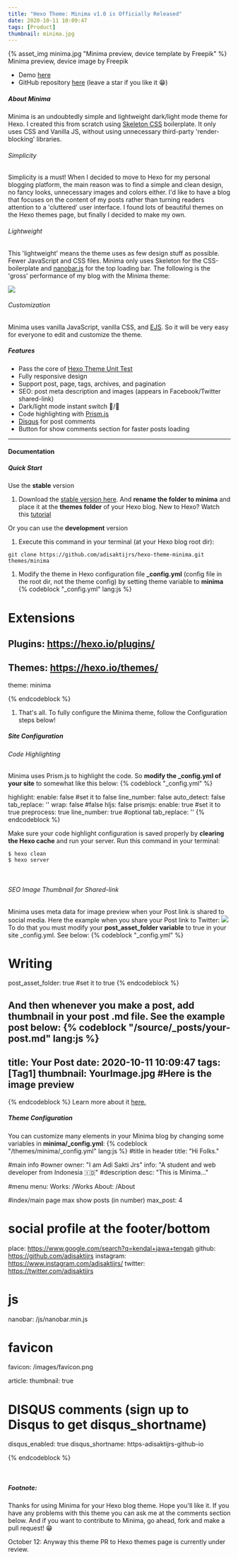 ```yaml
---
title: "Hexo Theme: Minima v1.0 is Officially Released"
date: 2020-10-11 10:09:47
tags: [Product]
thumbnail: minima.jpg
---
```

{% asset_img minima.jpg "Minima preview, device template by Freepik" %}
Minima preview, device image by Freepik

- Demo [here](https://adisaktijrs.github.io/minima)
- GitHub repository [here](https://github.com/adisaktijrs/hexo-theme-minima) (leave a star if you like it 😁)

##### About Minima
Minima is an undoubtedly simple and lightweight dark/light mode theme for Hexo. I created this from scratch using [Skeleton CSS](http://getskeleton.com/) boilerplate. It only uses CSS and Vanilla JS, without using unnecessary third-party 'render-blocking' libraries.

###### Simplicity
Simplicity is a must! When I decided to move to Hexo for my personal blogging platform, the main reason was to find a simple and clean design, no fancy looks, unnecessary images and colors either. I'd like to have a blog that focuses on the content of my posts rather than turning readers attention to a 'cluttered' user interface. I found lots of beautiful themes on the Hexo themes page, but finally I decided to make my own.

###### Lightweight
This 'lightweight' means the theme uses as few design stuff as possible. Fewer JavaScript and CSS files. Minima only uses Skeleton for the CSS-boilerplate and [nanobar.js](https://nanobar.jacoborus.codes/) for the top loading bar. The following is the 'gross' performance of my blog with the Minima theme:

![](Screenshot.png)

###### Customization
Minima uses vanilla JavaScript, vanilla CSS, and [EJS](https://ejs.co/). So it will be very easy for everyone to edit and customize the theme.

##### Features
- Pass the core of [Hexo Theme Unit Test](https://github.com/hexojs/hexo-theme-unit-test)
- Fully responsive design
- Support post, page, tags, archives, and pagination
- SEO: post meta description and images (appears in Facebook/Twitter shared-link)
- Dark/light mode instant switch 🌚/🌝
- Code highlighting with [Prism.js](https://prismjs.com/)
- [Disqus](https://disqus.com/) for post comments
- Button for show comments section for faster posts loading
***
#### Documentation
##### Quick Start
Use the **stable** version
1. Download the [stable version here](https://github.com/adisaktijrs/hexo-theme-minima/archive/v1.0.zip). And **rename the folder to minima** and place it at the **themes folder** of your Hexo blog. New to Hexo? Watch this [tutorial](https://www.youtube.com/watch?v=A-muxF_6plc)

Or you can use the **development** version&nbsp;
1. Execute this command in your terminal (at your Hexo blog root dir):
```
git clone https://github.com/adisaktijrs/hexo-theme-minima.git themes/minima
```
1. Modify the theme in Hexo configuration file **_config.yml** (config file in the root dir, not the theme config) by setting theme variable to **minima**
{% codeblock "_config.yml" lang:js %}

# Extensions
## Plugins: https://hexo.io/plugins/
## Themes: https://hexo.io/themes/
theme: minima

{% endcodeblock %}
1. That's all. To fully configure the Minima theme, follow the Configuration steps below!

##### Site Configuration
###### Code Highlighting
Minima uses Prism.js to highlight the code. So **modify the _config.yml of your site** to somewhat like this below:
{% codeblock "_config.yml" %}

highlight:
  enable: false #set it to false
  line_number: false
  auto_detect: false
  tab_replace: ''
  wrap: false #false
  hljs: false
prismjs:
  enable: true #set it to true
  preprocess: true
  line_number: true #optional
  tab_replace: ''
{% endcodeblock %}

Make sure your code highlight configuration is saved properly by **clearing the Hexo cache** and run your server. Run this command in your terminal:

```
$ hexo clean
$ hexo server
```
&nbsp;
###### SEO Image Thumbnail for Shared-link
Minima uses meta data for image preview when your Post link is shared to social media. Here the example when you share your Post link to Twitter:
![](Screenshot2.png)
To do that you must modify your **post_asset_folder variable** to true in your site _config.yml. See below:
{% codeblock "_config.yml" %}
# Writing

post_asset_folder: true #set it to true
{% endcodeblock %}

And then whenever you make a post, **add thumbnail** in your post .md file. See the example post below:
{% codeblock "/source/_posts/your-post.md" lang:js %}
---
title: Your Post
date: 2020-10-11 10:09:47
tags: [Tag1]
thumbnail: YourImage.jpg #Here is the image preview
---
{% endcodeblock %}
Learn more about it [here.](https://hexo.io/docs/asset-folders.html)
&nbsp;

##### Theme Configuration
You can customize many elements in your Minima blog by changing some variables in **minima/_config.yml**:
{% codeblock "/themes/minima/_config.yml" lang:js %}
#title in header
title: "Hi Folks."

#main info
#owner
owner: "I am Adi Sakti Jrs"
info: "A student and web developer from Indonesia 🇮🇩"
#description
desc: "This is Minima..."

#menu
menu:
  Works: /Works
  About: /About

#index/main page max show posts (in number)
max_post: 4

# social profile at the footer/bottom
place: https://www.google.com/search?q=kendal+jawa+tengah
github: https://github.com/adisaktijrs
instagram: https://www.instagram.com/adisaktijrs/
twitter: https://twitter.com/adisaktijrs

# js
nanobar: /js/nanobar.min.js

# favicon
favicon: /images/favicon.png

article:
  thumbnail: true

# DISQUS comments (sign up to Disqus to get disqus_shortname)
disqus_enabled: true
disqus_shortname: https-adisaktijrs-github-io

{% endcodeblock %}

&nbsp;
##### Footnote:
Thanks for using Minima for your Hexo blog theme. Hope you'll like it. If you have any problems with this theme you can ask me at the comments section below. And if you want to contribute to Minima, go ahead, fork and make a pull request! 😁

October 12: Anyway this theme PR to Hexo themes page is currently under review.
